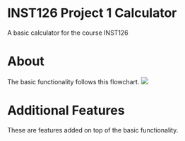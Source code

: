 
# INST126 Project 1 Calculator

A basic calculator for the course INST126
# About

The basic functionality follows this flowchart.
![](https://github.com/oviu/INST126/Project1/.png)

# Additional Features

These are features added on top of the basic functionality.

